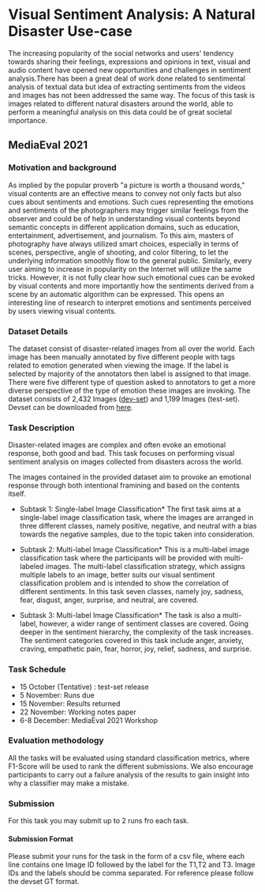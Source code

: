 # Visual Sentiment Analysis: A Natural Disaster Use-case

The increasing popularity of the social networks and users' tendency towards sharing their feelings, expressions and opinions in text, visual and audio content have opened new opportunities and challenges in sentiment analysis.There has been a great deal of work done related to sentimental analysis of textual data but idea of extracting sentiments from the videos and images has not been addressed the same way. The focus of this task is images related to different natural disasters around the world, able to perform a meaningful analysis on this data could be of great societal importance.

## MediaEval 2021

### Motivation and background
 
As implied by the popular proverb "a picture is worth a thousand words," visual contents are an effective means to convey not only facts but also cues about sentiments and emotions. Such cues representing the emotions and sentiments of the photographers may trigger similar feelings from the observer and could be of help in understanding visual contents beyond semantic concepts in different application domains, such as education, entertainment, advertisement, and journalism. To this aim, masters of photography have always utilized smart choices, especially in terms of scenes, perspective, angle of shooting, and color filtering, to let the underlying information smoothly flow to the general public. Similarly, every user aiming to increase in popularity on the Internet will utilize the same tricks. However, it is not fully clear how such emotional cues can be evoked by visual contents and more importantly how the sentiments derived from a scene by an automatic algorithm can be expressed. This opens an interesting line of research to interpret emotions and sentiments perceived by users viewing visual contents.

### Dataset Details
  
The dataset consist of disaster-related images from all over the world. Each image has been manually annotated by five different people with tags related to emotion generated when viewing the image. If the label is selected by majority of the annotators then label is assigned to that image. There were five different type of question asked to annotators to get a more diverse perspective of the type of emotion these images are invoking. The dataset consists of 2,432 Images ([dev-set](https://drive.google.com/file/d/1PszWQ3Y5TWxxCnIhaJaG7EJjG3YlB_Qn/view?usp=sharing)) and 1,199 Images (test-set). 
Devset can be downloaded from [here](https://drive.google.com/file/d/1PszWQ3Y5TWxxCnIhaJaG7EJjG3YlB_Qn/view?usp=sharing).
  
### Task Description
  
Disaster-related images are complex and often evoke an emotional response, both good and bad. This task focuses on performing visual sentiment analysis on images collected from disasters across the world. 
<!-- # Here you need a short sentence so that people know that it is the sentiment expressed by the photographer as judged by crowdsourcing workers-->
The images contained in the provided dataset aim to provoke an emotional response through both intentional framining and based on the contents itself.

- Subtask 1: Single-label Image Classification* The first task aims at a single-label image classification task, where the images are arranged in three different classes, namely positive, negative, and neutral with a bias towards the negative samples, due to the topic taken into consideration. 

- Subtask 2: Multi-label Image Classification* This is a multi-label image classification task where the participants will be provided with multi-labeled images. The multi-label classification strategy, which assigns multiple labels to an image, better suits our visual sentiment classification problem and is intended to show the correlation of different sentiments. In this task seven classes, namely joy, sadness, fear, disgust, anger, surprise, and neutral, are covered. 

- Subtask 3: Multi-label Image Classification* The task is also a multi-label, however, a wider range of sentiment classes are covered. Going deeper in the sentiment hierarchy, the complexity of the task increases.  The sentiment categories covered in this task include  anger, anxiety, craving, empathetic pain, fear, horror, joy, relief, sadness, and surprise.  
  
### Task Schedule
  
  
- 15 October (Tentative) : test-set release <!-- # Replace XX with your date. We suggest setting the date in June-July-->
- 5 November: Runs due <!-- # Replace XX with your date. We suggest setting enough time in order to have enough time to assess and return the results by the Results returned deadline-->
- 15 November: Results returned  <!-- Replace XX with your date. Latest possible should be 15 November-->
- 22 November: Working notes paper  <!-- Fixed. Please do not change. Exact date to be decided-->
- 6-8 December: MediaEval 2021 Workshop <!-- Fixed. Please do not change. Exact date to be decided-->
  
  
### Evaluation methodology
  
All the tasks will be evaluated using standard classification metrics, where F1-Score will be used to rank the different submissions. We also encourage participants to carry out a failure analysis of the results to gain insight into why a classifier may make a mistake.
<!-- # This description needs to make clear what the crowdworkers were actually asked. It seems that they are not reporting their own experience of the emotional impact of the photographs, but rather the intention of the photographer-->
  
### Submission
  
For this task you may submit up to 2 runs fro each task.
  
#### Submission Format

Please submit your runs for the task in the form of a csv file, where each line contains one Image ID followed by the label for the T1,T2 and T3. Image IDs and the labels should be comma separated. For reference please follow the devset GT format.